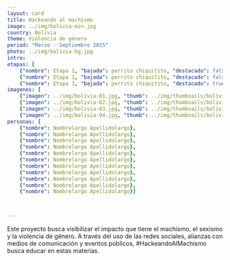 ```yaml
---
layout: card
title: Hackeando al machismo
image: ../img/bolivia-min.jpg
country: Bolivia
theme: Violencia de género
period: "Marzo - Septiembre 2015"
photo: ../img/bolivia-bg.jpg
intro:
etapas: [
	{"nombre": Etapa 1, "bajada": perrito chiquitito, "destacado": false}, 
	{"nombre": Etapa 2, "bajada": perrito chiquitito, "destacado": false},
	{"nombre": Etapa 3, "bajada": perrito chiquitito, "destacado": true}] 
imagenes: [
	{"imagen": ../img/bolivia-01.jpg, "thumb": ../img/thumbnails/bolivia-01.jpg}, 
	{"imagen": ../img/bolivia-02.jpg, "thumb": ../img/thumbnails/bolivia-02.jpg}, 
	{"imagen": ../img/bolivia-03.jpg, "thumb": ../img/thumbnails/bolivia-03.jpg}, 
	{"imagen": ../img/bolivia-04.jpg, "thumb": ../img/thumbnails/bolivia-04.jpg}]
personas: [
	{"nombre": Nombrelargo Apellidolargo},
	{"nombre": Nombrelargo Apellidolargo},
	{"nombre": Nombrelargo Apellidolargo},
	{"nombre": Nombrelargo Apellidolargo},
	{"nombre": Nombrelargo Apellidolargo},
	{"nombre": Nombrelargo Apellidolargo},
	{"nombre": Nombrelargo Apellidolargo},
	{"nombre": Nombrelargo Apellidolargo},
	{"nombre": Nombrelargo Apellidolargo},
	{"nombre": Nombrelargo Apellidolargo},
	{"nombre": Nombrelargo Apellidolargo}]



---
```


Este proyecto busca visibilizar el impacto que tiene el machismo, el sexismo y la violencia de género. A través del uso de las redes sociales, alianzas con medios de comunicación y eventos públicos, #HackeandoAlMachismo busca educar en estas materias.
